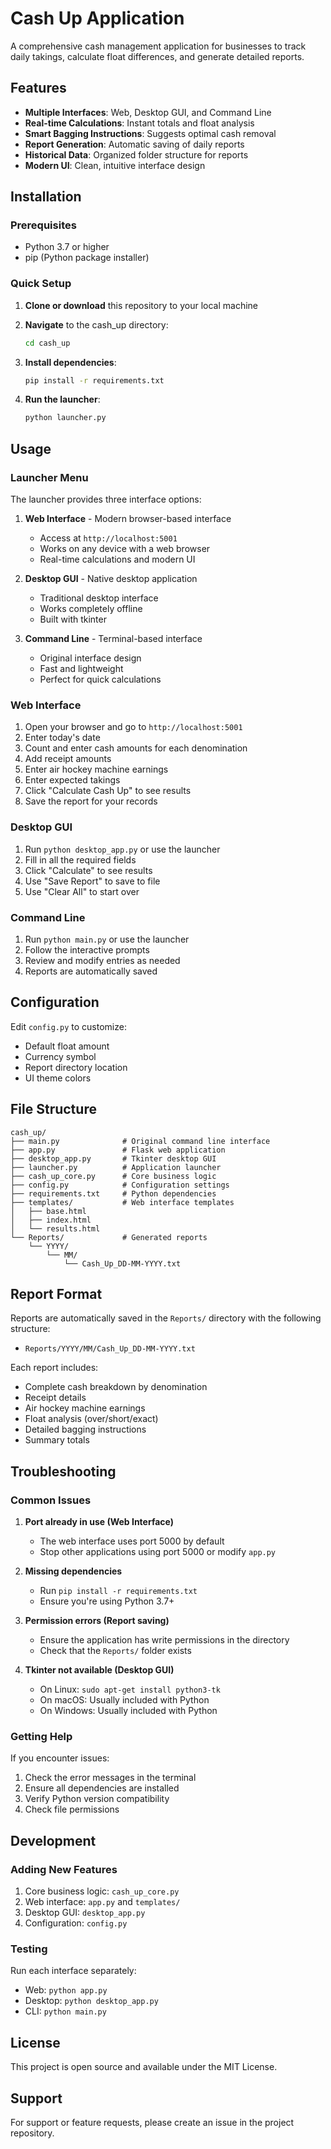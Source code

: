 # Cash Up Application

A comprehensive cash management application for businesses to track daily takings, calculate float differences, and generate detailed reports.

## Features

- **Multiple Interfaces**: Web, Desktop GUI, and Command Line
- **Real-time Calculations**: Instant totals and float analysis
- **Smart Bagging Instructions**: Suggests optimal cash removal
- **Report Generation**: Automatic saving of daily reports
- **Historical Data**: Organized folder structure for reports
- **Modern UI**: Clean, intuitive interface design

## Installation

### Prerequisites

- Python 3.7 or higher
- pip (Python package installer)

### Quick Setup

1. **Clone or download** this repository to your local machine

2. **Navigate** to the cash_up directory:
   ```bash
   cd cash_up
   ```

3. **Install dependencies**:
   ```bash
   pip install -r requirements.txt
   ```

4. **Run the launcher**:
   ```bash
   python launcher.py
   ```

## Usage

### Launcher Menu

The launcher provides three interface options:

1. **Web Interface** - Modern browser-based interface
   - Access at `http://localhost:5001`
   - Works on any device with a web browser
   - Real-time calculations and modern UI

2. **Desktop GUI** - Native desktop application
   - Traditional desktop interface
   - Works completely offline
   - Built with tkinter

3. **Command Line** - Terminal-based interface
   - Original interface design
   - Fast and lightweight
   - Perfect for quick calculations

### Web Interface

1. Open your browser and go to `http://localhost:5001`
2. Enter today's date
3. Count and enter cash amounts for each denomination
4. Add receipt amounts
5. Enter air hockey machine earnings
6. Enter expected takings
7. Click "Calculate Cash Up" to see results
8. Save the report for your records

### Desktop GUI

1. Run `python desktop_app.py` or use the launcher
2. Fill in all the required fields
3. Click "Calculate" to see results
4. Use "Save Report" to save to file
5. Use "Clear All" to start over

### Command Line

1. Run `python main.py` or use the launcher
2. Follow the interactive prompts
3. Review and modify entries as needed
4. Reports are automatically saved

## Configuration

Edit `config.py` to customize:

- Default float amount
- Currency symbol
- Report directory location
- UI theme colors

## File Structure

```
cash_up/
├── main.py              # Original command line interface
├── app.py               # Flask web application
├── desktop_app.py       # Tkinter desktop GUI
├── launcher.py          # Application launcher
├── cash_up_core.py      # Core business logic
├── config.py            # Configuration settings
├── requirements.txt     # Python dependencies
├── templates/           # Web interface templates
│   ├── base.html
│   ├── index.html
│   └── results.html
└── Reports/             # Generated reports
    └── YYYY/
        └── MM/
            └── Cash_Up_DD-MM-YYYY.txt
```

## Report Format

Reports are automatically saved in the `Reports/` directory with the following structure:
- `Reports/YYYY/MM/Cash_Up_DD-MM-YYYY.txt`

Each report includes:
- Complete cash breakdown by denomination
- Receipt details
- Air hockey machine earnings
- Float analysis (over/short/exact)
- Detailed bagging instructions
- Summary totals

## Troubleshooting

### Common Issues

1. **Port already in use (Web Interface)**
   - The web interface uses port 5000 by default
   - Stop other applications using port 5000 or modify `app.py`

2. **Missing dependencies**
   - Run `pip install -r requirements.txt`
   - Ensure you're using Python 3.7+

3. **Permission errors (Report saving)**
   - Ensure the application has write permissions in the directory
   - Check that the `Reports/` folder exists

4. **Tkinter not available (Desktop GUI)**
   - On Linux: `sudo apt-get install python3-tk`
   - On macOS: Usually included with Python
   - On Windows: Usually included with Python

### Getting Help

If you encounter issues:
1. Check the error messages in the terminal
2. Ensure all dependencies are installed
3. Verify Python version compatibility
4. Check file permissions

## Development

### Adding New Features

1. Core business logic: `cash_up_core.py`
2. Web interface: `app.py` and `templates/`
3. Desktop GUI: `desktop_app.py`
4. Configuration: `config.py`

### Testing

Run each interface separately:
- Web: `python app.py`
- Desktop: `python desktop_app.py`
- CLI: `python main.py`

## License

This project is open source and available under the MIT License.

## Support

For support or feature requests, please create an issue in the project repository.
